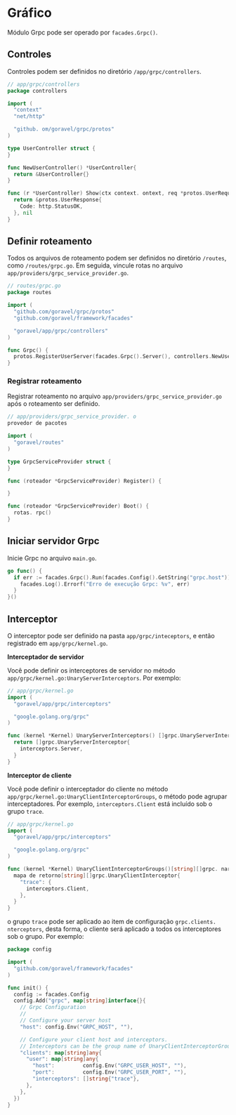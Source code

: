 # Gráfico

Módulo Grpc pode ser operado por `facades.Grpc()`.

## Controles

Controles podem ser definidos no diretório `/app/grpc/controllers`.

```go
// app/grpc/controllers
package controllers

import (
  "context"
  "net/http"

  "github. om/goravel/grpc/protos"
)

type UserController struct {
}

func NewUserController() *UserController{
  return &UserController{}
}

func (r *UserController) Show(ctx context. ontext, req *protos.UserRequest) (protoBook *protos.UserResponse, err error) {
  return &protos.UserResponse{
    Code: http.StatusOK,
  }, nil
}
```

## Definir roteamento

Todos os arquivos de roteamento podem ser definidos no diretório `/routes`, como `/routes/grpc.go`. Em seguida, vincule rotas no arquivo
`app/providers/grpc_service_provider.go`.

```go
// routes/grpc.go
package routes

import (
  "github.com/goravel/grpc/protos"
  "github.com/goravel/framework/facades"

  "goravel/app/grpc/controllers"
)

func Grpc() {
  protos.RegisterUserServer(facades.Grpc().Server(), controllers.NewUserController())
}
```

### Registrar roteamento

Registrar roteamento no arquivo `app/providers/grpc_service_provider.go` após o roteamento ser definido.

```go
// app/providers/grpc_service_provider. o
provedor de pacotes

import (
  "goravel/routes"
)

type GrpcServiceProvider struct {
}

func (roteador *GrpcServiceProvider) Register() {

}

func (roteador *GrpcServiceProvider) Boot() {
  rotas. rpc()
}
```

## Iniciar servidor Grpc

Inicie Grpc no arquivo `main.go`.

```go
go func() {
  if err := facades.Grpc().Run(facades.Config().GetString("grpc.host")); err != nil {
    facades.Log().Errorf("Erro de execução Grpc: %v", err)
  }
}()
```

## Interceptor

O interceptor pode ser definido na pasta `app/grpc/inteceptors`, e então registrado em `app/grpc/kernel.go`.

**Interceptador de servidor**

Você pode definir os interceptores de servidor no método `app/grpc/kernel.go:UnaryServerInterceptors`. Por exemplo:

```go
// app/grpc/kernel.go
import (
  "goravel/app/grpc/interceptors"

  "google.golang.org/grpc"
)

func (kernel *Kernel) UnaryServerInterceptors() []grpc.UnaryServerInterceptor {
  return []grpc.UnaryServerInterceptor{
    interceptors.Server,
  }
}
```

**Interceptor de cliente**

Você pode definir o interceptador do cliente no método `app/grpc/kernel.go:UnaryClientInterceptorGroups`, o método pode agrupar
interceptadores. Por exemplo, `interceptors.Client` está incluído sob o grupo `trace`.

```go
// app/grpc/kernel.go
import (
  "goravel/app/grpc/interceptors"

  "google.golang.org/grpc"
)

func (kernel *Kernel) UnaryClientInterceptorGroups()[string][]grpc. naryClientInterceptor {
  mapa de retorno[string][]grpc.UnaryClientInterceptor{
    "trace": {
      interceptors.Client,
    },
  }
}
```

o grupo `trace` pode ser aplicado ao item de configuração `grpc.clients. nterceptors`, desta forma, o cliente será
aplicado a todos os interceptores sob o grupo. Por exemplo:

```go
package config

import (
  "github.com/goravel/framework/facades"
)

func init() {
  config := facades.Config
  config.Add("grpc", map[string]interface{}{
    // Grpc Configuration
    //
    // Configure your server host
    "host": config.Env("GRPC_HOST", ""),

    // Configure your client host and interceptors.
    // Interceptors can be the group name of UnaryClientInterceptorGroups in app/grpc/kernel.go.
    "clients": map[string]any{
      "user": map[string]any{
        "host":         config.Env("GRPC_USER_HOST", ""),
        "port":         config.Env("GRPC_USER_PORT", ""),
        "interceptors": []string{"trace"},
      },
    },
  })
}
```
